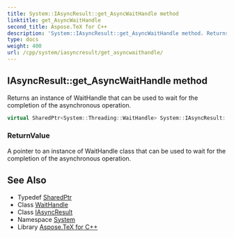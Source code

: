 ```yaml
---
title: System::IAsyncResult::get_AsyncWaitHandle method
linktitle: get_AsyncWaitHandle
second_title: Aspose.TeX for C++
description: 'System::IAsyncResult::get_AsyncWaitHandle method. Returns an instance of WaitHandle that can be used to wait for the completion of the asynchronous operation in C++.'
type: docs
weight: 400
url: /cpp/system/iasyncresult/get_asyncwaithandle/
---
```

## IAsyncResult::get_AsyncWaitHandle method


Returns an instance of WaitHandle that can be used to wait for the completion of the asynchronous operation.

```cpp
virtual SharedPtr<System::Threading::WaitHandle> System::IAsyncResult::get_AsyncWaitHandle()=0
```


### ReturnValue

A pointer to an instance of WaitHandle class that can be used to wait for the completion of the asynchronous operation.

## See Also

* Typedef [SharedPtr](../../sharedptr/)
* Class [WaitHandle](../../../system.threading/waithandle/)
* Class [IAsyncResult](../)
* Namespace [System](../../)
* Library [Aspose.TeX for C++](../../../)
